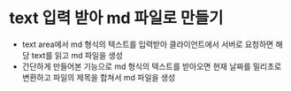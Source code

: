 # text 입력 받아 md 파일로 만들기

- text area에서 md 형식의 텍스트를 입력받아 클라이언트에서 서버로 요청하면 해당 text를 읽고 md 파일을 생성
- 간단하게 만들어본 기능으로 md 형식의 텍스트를 받아오면 현재 날짜를 밀리초로 변환하고 파일의 제목을 합쳐서 md 파일을 생성
